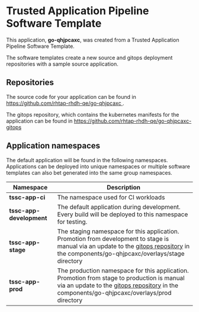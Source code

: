 # Trusted Application Pipeline Software Template

This application, **go-qhjpcaxc**, was created from a Trusted Application Pipeline Software Template.

The software templates create a new source and gitops deployment repositories with a sample source application. 

## Repositories

The source code for your application can be found in [https://github.com/rhtap-rhdh-qe/go-qhjpcaxc ](https://github.com/rhtap-rhdh-qe/go-qhjpcaxc ).
 
The gitops repository, which contains the kubernetes manifests for the application can be found in 
[https://github.com/rhtap-rhdh-qe/go-qhjpcaxc-gitops ](https://github.com/rhtap-rhdh-qe/go-qhjpcaxc-gitops ) 

## Application namespaces 

The default application will be found in the following namespaces. Applications can be deployed into unique namespaces or multiple software templates can also bet generated into the same group namespaces.  

|  Namespace   |  Description   |  
| -------- | -------- |
| **tssc-app-ci** | The namespace used for CI workloads |
| **tssc-app-development** | The default application during development. Every build will be deployed to this namespace for testing. |
| **tssc-app-stage** | The staging namespace for this application. Promotion from development to stage is manual via an update to the [gitops repository](https://github.com/rhtap-rhdh-qe/go-qhjpcaxc-gitops ) in the components/go-qhjpcaxc/overlays/stage directory |
| **tssc-app-prod** | The production namespace for this application. Promotion from stage to production is manual via an update to the [gitops repository](https://github.com/rhtap-rhdh-qe/go-qhjpcaxc-gitops ) in the components/go-qhjpcaxc/overlays/prod directory |